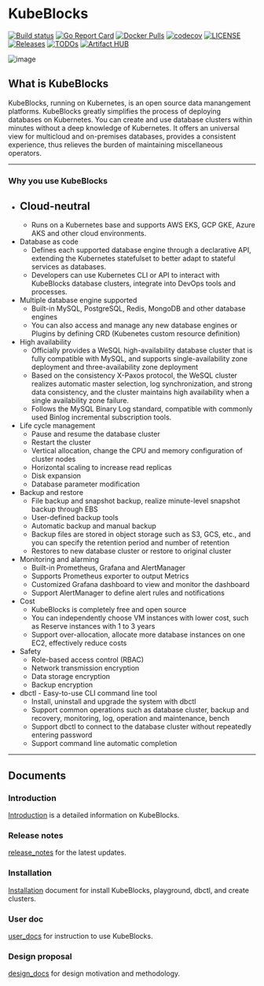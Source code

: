# KubeBlocks

[![Build status](https://github.com/apecloud/kubeblocks/workflows/CICD-PUSH/badge.svg)](https://github.com/apecloud/kubeblocks/actions/workflows/cicd-push.yml)
[![Go Report Card](https://goreportcard.com/badge/github.com/apecloud/kubeblocks)](https://goreportcard.com/report/github.com/apecloud/kubeblocks)
[![Docker Pulls](https://img.shields.io/docker/pulls/apecloud/kubeblocks)](https://hub.docker.com/r/apecloud/kubeblocks)
[![codecov](https://codecov.io/gh/apecloud/kubeblocks/branch/main/graph/badge.svg?token=GEH4I1C80Y)](https://codecov.io/gh/apecloud/kubeblocks)
[![LICENSE](https://img.shields.io/github/license/apecloud/kubeblocks.svg?style=flat-square)](/LICENSE)
[![Releases](https://img.shields.io/github/release/apecloud/kubeblocks/all.svg?style=flat-square)](https://github.com/apecloud/kubeblocks/releases)
[![TODOs](https://img.shields.io/endpoint?url=https://api.tickgit.com/badge?repo=github.com/apecloud/kubeblocks)](https://www.tickgit.com/browse?repo=github.com/apecloud/kubeblocks)
[![Artifact HUB](https://img.shields.io/endpoint?url=https://artifacthub.io/badge/repository/apecloud)](https://artifacthub.io/packages/search?repo=apecloud)

![image](https://github.com/apecloud/kubeblocks/blob/support/rewrite_kb_introduction/docs/img/banner:-image-with:-ape-space.jpg)
## What is KubeBlocks

KubeBlocks, running on Kubernetes, is an open source data manangement platforms. KubeBlocks greatly simplifies the process of deploying databases on Kubernetes. You can create and use database clusters within minutes without a deep knowledge of Kubernetes. It offers an universal view for multicloud and on-premises databases, provides a consistent experience, thus relieves the burden of maintaining miscellaneous operators.
***

### Why you use KubeBlocks
- Cloud-neutral
  - 
  - Runs on a Kubernetes base and supports AWS EKS, GCP GKE, Azure AKS and other cloud environments.
- Database as code
  - Defines each supported database engine through a declarative API, extending the Kubernetes statefulset to better adapt to stateful services as databases. 
  - Developers can use Kubernetes CLI or API to interact with KubeBlocks database clusters, integrate into DevOps tools and processes.
- Multiple database engine supported
  - Built-in MySQL, PostgreSQL, Redis, MongoDB and other database engines
  - You can also access and manage any new database engines or Plugins by defining CRD (Kubenetes custom resource definition)
- High availability
  - Officially provides a WeSQL high-availability database cluster that is fully compatible with MySQL, and supports single-availability zone deployment and three-availability zone deployment
  - Based on the consistency X-Paxos protocol, the WeSQL cluster realizes automatic master selection, log synchronization, and strong data consistency, and the cluster maintains high availability when a single availability zone failure.
  - Follows the MySQL Binary Log standard, compatible with commonly used Binlog incremental subscription tools.
- Life cycle management
  - Pause and resume the database cluster
  - Restart the cluster
  - Vertical allocation, change the CPU and memory configuration of cluster nodes
  - Horizontal scaling to increase read replicas
  - Disk expansion
  - Database parameter modification
- Backup and restore
  - File backup and snapshot backup, realize minute-level snapshot backup through EBS
  - User-defined backup tools
  - Automatic backup and manual backup
  - Backup files are stored in object storage such as S3, GCS, etc., and you can specify the retention period and number of retention
  - Restores to new database cluster or restore to original cluster
- Monitoring and alarming
  - Built-in Prometheus, Grafana and AlertManager
  - Supports Prometheus exporter to output Metrics
  - Customized Grafana dashboard to view and monitor the dashboard
  - Support AlertManager to define alert rules and notifications
- Cost
  - KubeBlocks is completely free and open source
  - You can independently choose VM instances with lower cost, such as Reserve instances with 1 to 3 years
  - Support over-allocation, allocate more database instances on one EC2, effectively reduce costs
- Safety
  - Role-based access control (RBAC)
  - Network transmission encryption
  - Data storage encryption
  - Backup encryption
- dbctl - Easy-to-use CLI command line tool
  - Install, uninstall and upgrade the system with dbctl
  - Support common operations such as database cluster, backup and recovery, monitoring, log, operation and maintenance, bench
  - Support dbctl to connect to the database cluster without repeatedly entering password
  - Support command line automatic completion
***
## Documents

### Introduction
[Introduction](https://github.com/apecloud/kubeblocks/tree/main/docs/user_docs/Introduction) is a detailed information on KubeBlocks.
### Release notes
[release_notes](https://github.com/apecloud/kubeblocks/tree/main/docs/release_notes) for the latest updates.
### Installation
[Installation](https://github.com/apecloud/kubeblocks/tree/main/docs/user_docs/installation) document for install KubeBlocks, playground, dbctl, and create clusters.
### User doc
[user_docs](https://github.com/apecloud/kubeblocks/tree/main/docs/user_docs) for instruction to use KubeBlocks.
### Design proposal
[design_docs](https://github.com/apecloud/kubeblocks/tree/main/docs/design_docs) for design motivation and methodology.





